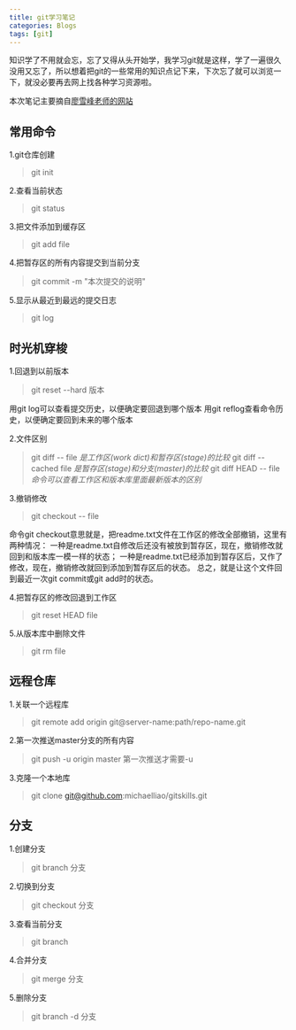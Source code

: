 ```yaml
---
title: git学习笔记
categories: Blogs
tags: [git]
---
```




知识学了不用就会忘，忘了又得从头开始学，我学习git就是这样，学了一遍很久没用又忘了，所以想着把git的一些常用的知识点记下来，下次忘了就可以浏览一下，就没必要再去网上找各种学习资源啦。<!--more-->

本次笔记主要摘自[廖雪峰老师的网站](https://www.liaoxuefeng.com/wiki/0013739516305929606dd18361248578c67b8067c8c017b000)
## 常用命令

1.git仓库创建
> git init

2.查看当前状态
> git status

3.把文件添加到缓存区
> git add file

4.把暂存区的所有内容提交到当前分支
> git commit -m "本次提交的说明"

5.显示从最近到最远的提交日志
> git log

## 时光机穿梭

1.回退到以前版本
> git reset --hard 版本

用git log可以查看提交历史，以便确定要回退到哪个版本
用git reflog查看命令历史，以便确定要回到未来的哪个版本

2.文件区别
> git diff -- file *是工作区(work dict)和暂存区(stage)的比较*
git diff --cached file  *是暂存区(stage)和分支(master)的比较*
git diff HEAD -- file  *命令可以查看工作区和版本库里面最新版本的区别*

3.撤销修改
> git checkout -- file

命令git checkout意思就是，把readme.txt文件在工作区的修改全部撤销，这里有两种情况：
一种是readme.txt自修改后还没有被放到暂存区，现在，撤销修改就回到和版本库一模一样的状态；
一种是readme.txt已经添加到暂存区后，又作了修改，现在，撤销修改就回到添加到暂存区后的状态。
总之，就是让这个文件回到最近一次git commit或git add时的状态。

4.把暂存区的修改回退到工作区
> git reset HEAD file

5.从版本库中删除文件
> git rm file

## 远程仓库

1.关联一个远程库
> git remote add origin git@server-name:path/repo-name.git

2.第一次推送master分支的所有内容
> git push -u origin master  第一次推送才需要-u

3.克隆一个本地库
> git clone git@github.com:michaelliao/gitskills.git

## 分支

1.创建分支
> git branch 分支

2.切换到分支
> git checkout 分支

3.查看当前分支
> git branch

4.合并分支
> git merge 分支

5.删除分支
> git branch -d 分支